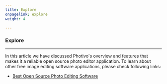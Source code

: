 ```yaml
---
title: Explore
onpagelink: explore
weight: 4

---
```


### **Explore**
-------

In this article we have discussed Photivo's overview and features that makes it a reliable open source photo editor application. To learn about other free image editing software applications, please check following links:

- [Best Open Source Photo Editing Software](https://products.containerize.com/photo-editing-software)
 

